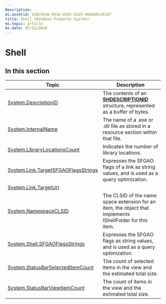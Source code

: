 ```yaml
---
Description: .
ms.assetid: 238c95eb-951e-43d3-8125-86e849cd31d7
title: Shell (Windows Property System)
ms.topic: article
ms.date: 05/31/2018
---
```


# Shell

## In this section



| Topic                                                                                                  | Description                                                                                                                 |
|--------------------------------------------------------------------------------------------------------|-----------------------------------------------------------------------------------------------------------------------------|
| [System.DescriptionID](./props-system-descriptionid.md)<br/>                               | The contents of an [**SHDESCRIPTIONID**](/windows/win32/api/shlobj_core/ns-shlobj_core-shdescriptionid) structure, represented as a buffer of bytes.<br/> |
| [System.InternalName](./props-system-internalname.md)<br/>                                 | The name of a .exe or .dll file as stored in a resource section within that file.<br/>                                |
| [System.LibraryLocationsCount](props-system-librarylocationscount.md)<br/>                      | Indicates the number of library locations.<br/>                                                                       |
| [System.Link.TargetSFGAOFlagsStrings](./props-system-link-targetsfgaoflagsstrings.md)<br/> | Expresses the SFGAO flags of a link as string values, and is used as a query optimization.<br/>                       |
| [System.Link.TargetUrl](./props-system-link-targeturl.md)<br/>                             |                                                                                                                             |
| [System.NamespaceCLSID](./props-system-namespaceclsid.md)<br/>                             | The CLSID of the name space extension for an item, the object that implements IShellFolder for this item.<br/>        |
| [System.Shell.SFGAOFlagsStrings](./props-system-shell-sfgaoflagsstrings.md)<br/>           | Expresses the SFGAO flags as string values, and is used as a query optimization.<br/>                                 |
| [System.StatusBarSelectedItemCount](props-system-statusbarselecteditemcount.md)<br/>            | The count of selected items in the view and the estimated total size.<br/>                                            |
| [System.StatusBarViewItemCount](props-system-statusbarviewitemcount.md)<br/>                    | The count of items in the view and the estimated total size.<br/>                                                     |



 

 

 